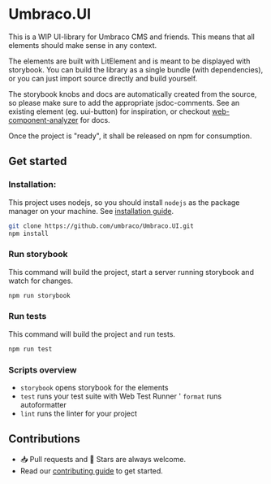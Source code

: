 # Umbraco.UI

This is a WIP UI-library for Umbraco CMS and friends. This means that all elements should make sense in any context. 

The elements are built with LitElement and is meant to be displayed with storybook. You can build the library as a single bundle (with dependencies), or you can just import source directly and build yourself. 

The storybook knobs and docs are automatically created from the source, so please make sure to add the appropriate jsdoc-comments. See an existing element (eg. uui-button) for inspiration, or checkout [web-component-analyzer](https://github.com/runem/web-component-analyzer) for docs.

Once the project is "ready", it shall be released on npm for consumption. 

## Get started
### Installation:

This project uses nodejs, so you should install `nodejs` as the package manager on your machine. See [installation guide](https://nodejs.org/en/).

```sh
git clone https://github.com/umbraco/Umbraco.UI.git
npm install
```

### Run storybook

This command will build the project, start a server running storybook and watch for changes.

```sh
npm run storybook
```

### Run tests

This command will build the project and run tests.

```sh
npm run test
```


### Scripts overview
- `storybook` opens storybook for the elements
- `test` runs your test suite with Web Test Runner
' `format` runs autoformatter
- `lint` runs the linter for your project

## Contributions
- 📥 Pull requests and 🌟 Stars are always welcome.
- Read our [contributing guide](CONTRIBUTING.md) to get started.
